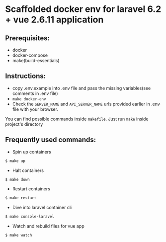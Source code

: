 # Scaffolded docker env for laravel 6.2 + vue 2.6.11 application

## Prerequisites:
 - docker
 - docker-compose
 - make(build-essentials)
## Instructions:
 - copy .env.example into .env file and pass the missing variables(see comments in .env file)
 - `make docker-env`
 - Check the `SERVER_NAME` and `API_SERVER_NAME` urls provided earlier in .env file with your browser.

You can find possible commands inside `makefile`. Just run `make` inside project's directory

## Frequently used commands:

 - Spin up containers
```bash
$ make up
```

 - Halt containers
```bash
$ make down
```

 - Restart containers
```bash
$ make restart
```

 - Dive into laravel container cli
```bash
$ make console-laravel
```

 - Watch and rebuild files for vue app
```bash
$ make watch
```
